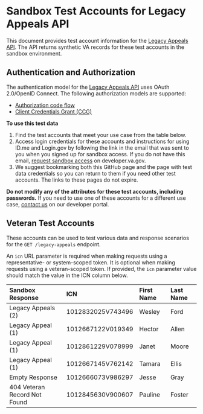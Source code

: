 # Sandbox Test Accounts for Legacy Appeals API

This document provides test account information for the [Legacy Appeals API](https://developer.va.gov/explore/api/legacy-appeals/docs?version=current). The API returns synthetic VA records for these test accounts in the sandbox environment.

## Authentication and Authorization

The authentication model for the [Legacy Appeals API](https://developer.va.gov/explore/api/legacy-appeals/docs?version=current) uses OAuth 2.0/OpenID Connect. The following authorization models are supported:
- [Authorization code flow](https://developer.va.gov/explore/api/legacy-appeals/authorization-code)
- [Client Credentials Grant (CCG)](https://developer.va.gov/explore/api/legacy-appeals/client-credentials)

**To use this test data**
1. Find the test accounts that meet your use case from the table below.
2. Access login credentials for these accounts and instructions for using ID.me and Login.gov by following the link in the email that was sent to you when you signed up for sandbox access.  If you do not have this email, [request sandbox access](https://developer.va.gov/explore/api/legacy-appeals/sandbox-access) on developer.va.gov.
3. We suggest bookmarking both this GitHub page and the page with test data credentials so you can return to them if you need other test accounts. The links to these pages do not expire.

**Do not modify any of the attributes for these test accounts, including passwords.** If you need to use one of these accounts for a different use case, [contact us](https://developer.va.gov/support/contact-us) on our developer portal.

## Veteran Test Accounts

These accounts can be used to test various data and response scenarios for the `GET /legacy-appeals` endpoint. 

An `icn` URL parameter is required when making requests using a representative- or system-scoped token. It is optional when making requests using a veteran-scoped token. If provided, the `icn` parameter value should match the value in the ICN column below.

| Sandbox Response             | ICN               | First Name | Last Name |
|:-----------------------------| :---------------- | :--------- | :-------- |
| Legacy Appeals (2)           | 1012832025V743496 | Wesley     | Ford      |
| Legacy Appeal (1)            | 1012667122V019349 | Hector     | Allen     |
| Legacy Appeal (1)            | 1012861229V078999 | Janet      | Moore     |
| Legacy Appeal (1)            | 1012667145V762142 | Tamara     | Ellis     |
| Empty Response               | 1012666073V986297 | Jesse      | Gray      |
| 404 Veteran Record Not Found | 1012845630V900607 | Pauline    | Foster    |
